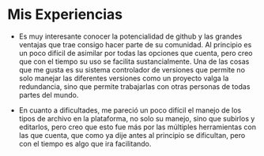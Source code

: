 # Mis Experiencias
- Es muy interesante conocer la potencialidad de github y las grandes ventajas que trae consigo hacer parte de su comunidad. Al principio es un poco difícil de asimilar por todas las opciones que cuenta, pero creo que con el tiempo su uso se facilita sustancialmente. Una de las cosas que me gusta es su sistema controlador de versiones que permite no solo manejar las diferentes versiones como un proyecto valga la redundancia, sino que permite trabajarlas con otras personas de todas partes del mundo.

- En cuanto a dificultades, me pareció un poco difícil el manejo de los tipos de archivo en la plataforma, no solo su manejo, sino que subirlos y editarlos, pero creo que esto fue más por las múltiples herramientas con las que cuenta, que como ya dije antes al principio se dificultan, pero con el tiempo es algo que ira facilitando.
